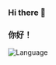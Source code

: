 ### Hi there 👋
### 你好！
![Language](https://github-readme-stats.vercel.app/api/top-langs/?username=neoxycn&layout=compact&langs_count=10)  
<!--
- 🔭 I’m currently working on [Testcraft](https://github.com/NeoxyCN/Testcraft)  



- 🔭 正在制作 [Testcraft](https://github.com/NeoxyCN/Testcraft)  
-->
<!--
**NeoxyCN/NeoxyCN** is a ✨ _special_ ✨ repository because its `README.md` (this file) appears on your GitHub profile.

Here are some ideas to get you started:

- 🔭 I’m currently working on ...
- 🌱 I’m currently learning ...
- 👯 I’m looking to collaborate on ...
- 🤔 I’m looking for help with ...
- 💬 Ask me about ...
- 📫 How to reach me: ...
- 😄 Pronouns: ...
- ⚡ Fun fact: ...
-->
